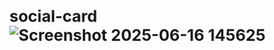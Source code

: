 # social-card![Screenshot 2025-06-16 145625](https://github.com/user-attachments/assets/5c3be6e3-d68a-4687-a933-602037ceac51)
